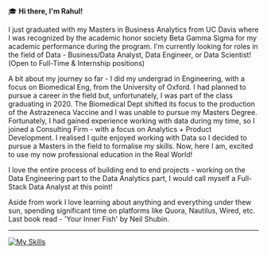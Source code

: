 🎓 **Hi there, I'm Rahul!** 

I just graduated with my Masters in Business Analytics from UC Davis where I was recognized by the academic honor society Beta Gamma Sigma for my academic performance during the program. I'm currently looking for roles in the field of Data -  Business/Data Analyst, Data Engineer, or Data Scientist! (Open to Full-Time & Internship positions)

A bit about my journey so far - I did my undergrad in Engineering, with a focus on Biomedical Eng, from the University of Oxford. I had planned to pursue a career in the field but, unfortunately, I was part of the class graduating in 2020. The Biomedical Dept shifted its focus to the production of the Astrazeneca Vaccine and I was unable to pursue my Masters Degree. Fortunately, I had gained experience working with data during my time, so I joined a Consulting Firm - with a focus on Analytics + Product Development. I realised I quite enjoyed working with Data so I decided to pursue a Masters in the field to formalise my skills. Now, here I am, excited to use my now professional education in the Real World!

I love the entire process of building end to end projects - working on the Data Engineering part to the Data Analytics part, I would call myself a Full-Stack Data Analyst at this point!

Aside from work I love learning about anything and everything under thew sun, spending significant time on platforms like Quora, Nautilus, Wired, etc. Last book read - 'Your Inner Fish' by Neil Shubin. 

---
[![My Skills](https://skillicons.dev/icons?i=c,docker,git,kafka,mongodb,mysql,matlab,py,regex,selenium&theme=light)](https://skillicons.dev)
